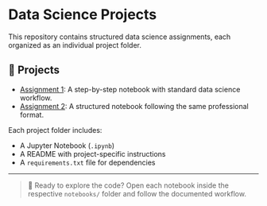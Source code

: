 # Data Science Projects

This repository contains structured data science assignments, each organized as an individual project folder.

## 📁 Projects

- [Assignment 1](data-science-projects/data-science-projects/assignment-1): A step-by-step notebook with standard data science workflow.
- [Assignment 2](data-science-projects/data-science-projects/assignment-2): A structured notebook following the same professional format.

Each project folder includes:
- A Jupyter Notebook (`.ipynb`)
- A README with project-specific instructions
- A `requirements.txt` file for dependencies

---

> 🚀 Ready to explore the code? Open each notebook inside the respective `notebooks/` folder and follow the documented workflow.
